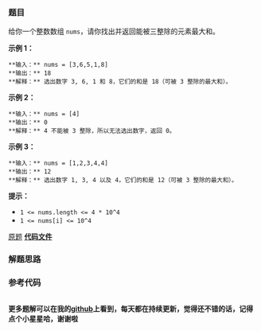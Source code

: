 ### 题目
给你一个整数数组 `nums`，请你找出并返回能被三整除的元素最大和。



**示例 1：**

    
    
    **输入：** nums = [3,6,5,1,8]
    **输出：** 18
    **解释：** 选出数字 3, 6, 1 和 8，它们的和是 18（可被 3 整除的最大和）。

**示例 2：**

    
    
    **输入：** nums = [4]
    **输出：** 0
    **解释：** 4 不能被 3 整除，所以无法选出数字，返回 0。
    

**示例 3：**

    
    
    **输入：** nums = [1,2,3,4,4]
    **输出：** 12
    **解释：** 选出数字 1, 3, 4 以及 4，它们的和是 12（可被 3 整除的最大和）。
    



**提示：**

  * `1 <= nums.length <= 4 * 10^4`
  * `1 <= nums[i] <= 10^4`

[原题](https://leetcode-cn.com/problems/greatest-sum-divisible-by-three/)    **[代码文件]()**


### 解题思路




### 参考代码

```go


```




**更多题解可以在我的[github](https://github.com/LZH139/leetcode_Go)上看到，每天都在持续更新，觉得还不错的话，记得点个小星星哈，谢谢啦**
